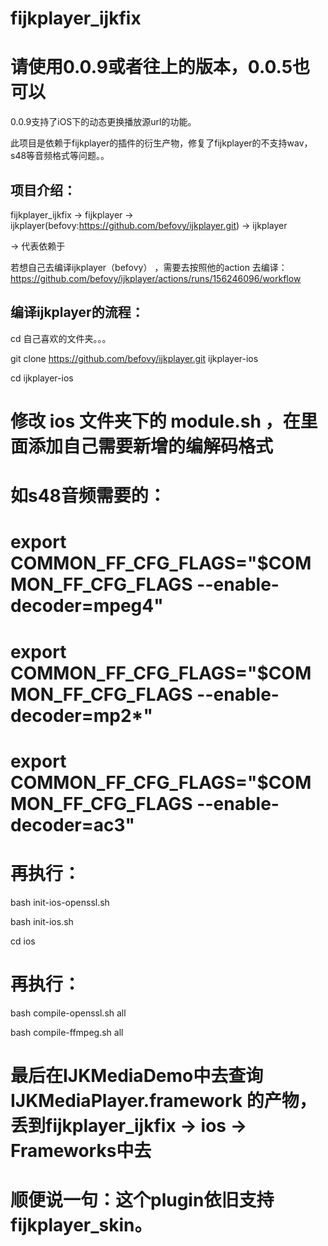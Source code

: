 # fijkplayer_ijkfix
# 请使用0.0.9或者往上的版本，0.0.5也可以
0.0.9支持了iOS下的动态更换播放源url的功能。

此项目是依赖于fijkplayer的插件的衍生产物，修复了fijkplayer的不支持wav，s48等音频格式等问题。。

## 项目介绍：

fijkplayer_ijkfix -> fijkplayer -> ijkplayer(befovy:https://github.com/befovy/ijkplayer.git) -> ijkplayer

-> 代表依赖于


若想自己去编译ijkplayer（befovy） ，需要去按照他的action 去编译： https://github.com/befovy/ijkplayer/actions/runs/156246096/workflow


## 编译ijkplayer的流程：

cd 自己喜欢的文件夹。。。

git clone https://github.com/befovy/ijkplayer.git ijkplayer-ios

cd ijkplayer-ios

# 修改 ios 文件夹下的 module.sh ，在里面添加自己需要新增的编解码格式
# 如s48音频需要的：
# export COMMON_FF_CFG_FLAGS="$COMMON_FF_CFG_FLAGS --enable-decoder=mpeg4"
# export COMMON_FF_CFG_FLAGS="$COMMON_FF_CFG_FLAGS --enable-decoder=mp2*"
# export COMMON_FF_CFG_FLAGS="$COMMON_FF_CFG_FLAGS --enable-decoder=ac3"

# 再执行：

bash init-ios-openssl.sh

bash init-ios.sh

cd ios 

# 再执行：

bash compile-openssl.sh all

bash compile-ffmpeg.sh all

# 最后在IJKMediaDemo中去查询IJKMediaPlayer.framework 的产物，丢到fijkplayer_ijkfix -> ios -> Frameworks中去
 


# 顺便说一句：这个plugin依旧支持fijkplayer_skin。
